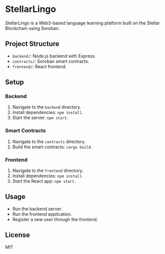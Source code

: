 # StellarLingo

StellarLingo is a Web3-based language learning platform built on the Stellar Blockchain using Soroban.

## Project Structure
- `backend/`: Node.js backend with Express.
- `contracts/`: Soroban smart contracts.
- `frontend/`: React frontend.

## Setup

### Backend
1. Navigate to the `backend` directory.
2. Install dependencies: `npm install`.
3. Start the server: `npm start`.

### Smart Contracts
1. Navigate to the `contracts` directory.
2. Build the smart contracts: `cargo build`.

### Frontend
1. Navigate to the `frontend` directory.
2. Install dependencies: `npm install`.
3. Start the React app: `npm start`.

## Usage
- Run the backend server.
- Run the frontend application.
- Register a new user through the frontend.

## License
MIT

